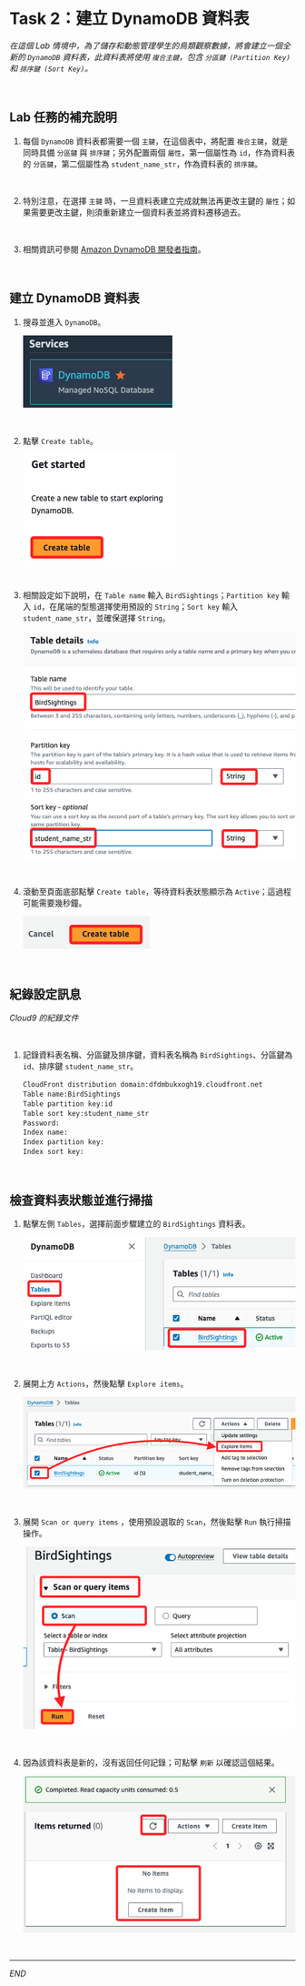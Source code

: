 # Task 2：建立 DynamoDB 資料表

_在這個 Lab 情境中，為了儲存和動態管理學生的鳥類觀察數據，將會建立一個全新的 `DynamoDB` 資料表，此資料表將使用 `複合主鍵`，包含 `分區鍵 (Partition Key)` 和 `排序鍵 (Sort Key)`。_

<br>

## Lab 任務的補充說明

1. 每個 `DynamoDB` 資料表都需要一個 `主鍵`，在這個表中，將配置 `複合主鍵`，就是同時具備 `分區鍵` 與 `排序鍵`；另外配置兩個 `屬性`，第一個屬性為 `id`，作為資料表的 `分區鍵`，第二個屬性為 `student_name_str`，作為資料表的 `排序鍵`。

<br>

2. 特別注意，在選擇 `主鍵` 時，一旦資料表建立完成就無法再更改主鍵的 `屬性`；如果需要更改主鍵，則須重新建立一個資料表並將資料遷移過去。

<br>

3. 相關資訊可參閱 [Amazon DynamoDB 開發者指南](https://docs.aws.amazon.com/amazondynamodb/latest/developerguide/Introduction.html)。

<br>

## 建立 DynamoDB 資料表

1. 搜尋並進入 `DynamoDB`。

    ![](images/img_19.png)

<br>

2. 點擊 `Create table`。

    ![](images/img_06.png)

<br>

3. 相關設定如下說明，在 `Table name` 輸入 `BirdSightings`；`Partition key` 輸入 `id`，在尾端的型態選擇使用預設的 `String`；`Sort key` 輸入 `student_name_str`，並確保選擇 `String`。

    ![](images/img_07.png)

<br>

4. 滾動至頁面底部點擊 `Create table`，等待資料表狀態顯示為 `Active`；這過程可能需要幾秒鐘。

    ![](images/img_08.png)

<br>

## 紀錄設定訊息

_Cloud9 的紀錄文件_

<br>

1. 記錄資料表名稱、分區鍵及排序鍵，資料表名稱為 `BirdSightings`、分區鍵為 `id`、排序鍵 `student_name_str`。

    ```bash
    CloudFront distribution domain:dfdmbukxogh19.cloudfront.net
    Table name:BirdSightings
    Table partition key:id
    Table sort key:student_name_str
    Password:
    Index name:
    Index partition key:
    Index sort key:
    ```

<br>

## 檢查資料表狀態並進行掃描

1. 點擊左側 `Tables`，選擇前面步驟建立的 `BirdSightings` 資料表。

    ![](images/img_09.png)

<br>

2. 展開上方 `Actions`，然後點擊 `Explore items`。

    ![](images/img_10.png)

<br>

3. 展開 `Scan or query items` ，使用預設選取的 `Scan`，然後點擊 `Run` 執行掃描操作。

    ![](images/img_11.png)

<br>

4. 因為該資料表是新的，沒有返回任何記錄；可點擊 `刷新` 以確認這個結果。

    ![](images/img_12.png)

<br>

___

_END_